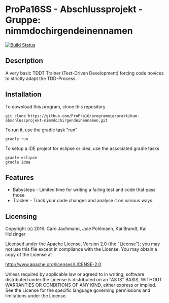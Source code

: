 # ProPa16SS - Abschlussprojekt - Gruppe: nimmdochirgendeinennamen
[![Build Status](https://travis-ci.org/ProPra16/programmierpraktikum-abschlussprojekt-nimmdochirgendeinennamen.svg?branch=master)](https://travis-ci.org/ProPra16/programmierpraktikum-abschlussprojekt-nimmdochirgendeinennamen)

## Description

A very basic TDDT Trainer (Test-Driven Development) forcing code novices to strictly adapt the TDD-Process.

## Installation

To download this program, clone this repository
```shell
git clone https://github.com/ProPra16/programmierpraktikum-abschlussprojekt-nimmdochirgendeinennamen.git
```

To run it, use the gradle task "run"
```shell
gradle run
```

To setup a IDE project for eclipse or idea, use the associated gradle tasks
```shell
gradle eclipse
gradle idea
```

## Features
* Babysteps - Limited time for writing a failing test and code that pass those
* Tracker - Track your code changes and analyse it on various ways.

## Licensing

Copyright (c) 2016. Caro Jachmann, Jule Pohlmann, Kai Brandt, Kai Holzinger

Licensed under the Apache License, Version 2.0 (the "License"); you may not use this file except in compliance with the License. You may obtain a copy of the License at

http://www.apache.org/licenses/LICENSE-2.0

Unless required by applicable law or agreed to in writing, software distributed under the License is distributed on an "AS IS" BASIS, WITHOUT WARRANTIES OR CONDITIONS OF ANY KIND, either express or implied. See the License for the specific language governing permissions and limitations under the License.

